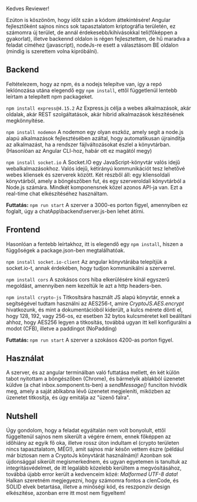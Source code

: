 Kedves Reviewer!

Ezúton is köszönöm, hogy időt szán a kódom áttekintésére! Angular fejlesztőként sajnos nincs sok tapasztalatom kriptográfia területén, ez számomra új terület, de annál érdekesebb/kihívásokkal teli(főképpen a gyakorlat), illetve backennd oldalon is régen fejlesztettem, de hű maradva a feladat címéhez (javascript), nodeJs-re esett a választásom BE oldalon (mindig is szerettem volna kipróbálni).

## Backend
Feltételezem, hogy az npm, és a nodejs telepítve van, így a repó leklónozása utána elegendő egy `npm install`, ettől függetlenül lentebb leírtam a telepített npm packageket.

`npm install express@4.15.2`
Az Express.js célja a webes alkalmazások, akár oldalak, akár REST szolgáltatások, akár hibrid alkalmazások készítésének megkönnyítése.

`npm install nodemon`
A nodemon egy olyan eszköz, amely segít a node.js alapú alkalmazások fejlesztésében azáltal, hogy automatikusan újraindítja az alkalmazást, 
ha a rendszer fájlváltozásokat észlel a könyvtárban. (Hasonlóan az Angular CLI-hoz, habár ott ez magától megy)

`npm install socket.io`
A Socket.IO egy JavaScript-könyvtár valós idejű webalkalmazásokhoz. Valós idejű, kétirányú kommunikációt tesz lehetővé webes kliensek és szerverek között. 
Két részből áll: egy kliensoldali könyvtárból, amely a böngészőben fut, és egy szerveroldali könyvtárból a Node.js számára. Mindkét komponensnek közel azonos API-ja van. Ezt a real-time chat elkészítéséhez használtam.

**Futtatás:** `npm run start`
A szerver a 3000-es porton figyel, amennyiben ez foglalt, úgy a chatApp\backend\server.js-ben lehet átírni.

## Frontend
Hasonlóan a fentebb leírtakhoz, itt is elegendő egy `npm install`, hiszen a függőségek a package.json-ben megtalálhatóak.

`npm install socket.io-client`
Az angular könyvtárába telepítjük a socket.io-t, annak érdekében, hogy tudjon kommunikálni a szerverrel.

`npm install cors`
A szokásos cors hiba elkerülésére kínál egyszerű megoldást, amennyiben nem kezeltük le azt a http headers-ben.

`npm install crypto-js`
Titkosítsára használt JS alapú könyvtár, ennek a segítségével tudtam használni az AES256-t, amire *CryptoJS.AES.encrypt* hivatkozunk, és mint a dokumentációból kiderült, a kulcs 
mérete dönti el, hogy 128, 192, vagy 256-os, ez esetben 32 bytos kulcsméretet kell beálíltani ahhoz, hogy AES256 legyen a titkosítás, továbbá ugyan itt kell konfigurálni a modot
 (CFB), illetve a paddingot (NoPadding)

**Futtatás:** `npm run start`
A szerver a szokásos 4200-as porton figyel.

## Használat
A szerver, és az angular terminálban való futtatása mellett, én két külön tabot nyitottam a böngészőben (Chrome), és bármelyik ablakból üzenetet küldve (a chat
 inbox.somponent.ts-ben) a *sendMessage()* funciton hívódik meg, amely a saját ablkabna lévő üzenetet megjeleníti, miközben az üzenetet titkosítja, és úgy emitálja az "üzenő
falra". 

## Nutshell
Úgy gondolom, hogy a feladat egyáltalán nem volt bonyolult, ettől függeltenül sajnos nem sikerült a végére érnem, ennek főképpen az időhiány az egyik fő oka, illetve rossz úton
indultam el (crypto területen nincs tapasztalatom, MÉG!), amit sajnos már későn vettem észre (például már biztosan nem a CryptoJs könyvtárát használnám)! Azonban sok újdonsággal
sikerült megismerkednem, és ugyan egyetemen is tanultuk az integritásvédelmet, de itt legalább közelebb kerültem a megvósításához, továbbá újabb error került a kedvenceim közé:
*Malformed UTF-8 data*! Halkan szeretném megjegyezni, hogy számomra fontos a clenCode, és SOLID elvek betartása, illetve a minőségi kód, és reszponzív design elkészítése,
azonban erre itt most nem figyeltem!
